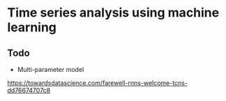 # Time series analysis using machine learning

## Todo

- Multi-parameter model

<https://towardsdatascience.com/farewell-rnns-welcome-tcns-dd76674707c8>
